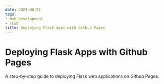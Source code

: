 ```yaml
---
date: 2024-08-01
tags:
- Web Development
- stub
title: Deploying Flask Apps with Github Pages
---
```


# Deploying Flask Apps with Github Pages

A step-by-step guide to deploying Flask web applications on Github Pages.
